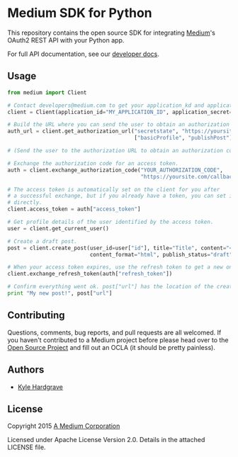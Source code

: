 # Medium SDK for Python

This repository contains the open source SDK for integrating
[Medium](https://medium.com/)'s OAuth2 REST API with your Python app.

For full API documentation, see our [developer docs](https://github.com/Medium/medium-api-docs).

## Usage

```python
from medium import Client

# Contact developers@medium.com to get your application_kd and application_secret.
client = Client(application_id="MY_APPLICATION_ID", application_secret="MY_APPLICATION_SECRET")

# Build the URL where you can send the user to obtain an authorization code.
auth_url = client.get_authorization_url("secretstate", "https://yoursite.com/callback/medium",
                                        ["basicProfile", "publishPost"])

# (Send the user to the authorization URL to obtain an authorization code.)

# Exchange the authorization code for an access token.
auth = client.exchange_authorization_code("YOUR_AUTHORIZATION_CODE",
                                          "https://yoursite.com/callback/medium")

# The access token is automatically set on the client for you after
# a successful exchange, but if you already have a token, you can set it
# directly.
client.access_token = auth["access_token"]

# Get profile details of the user identified by the access token.
user = client.get_current_user()

# Create a draft post.
post = client.create_post(user_id=user["id"], title="Title", content="<h2>Title</h2><p>Content</p>",
                          content_format="html", publish_status="draft")

# When your access token expires, use the refresh token to get a new one.
client.exchange_refresh_token(auth["refresh_token"])

# Confirm everything went ok. post["url"] has the location of the created post.
print "My new post!", post["url"]
```

## Contributing

Questions, comments, bug reports, and pull requests are all welcomed. If you
haven't contributed to a Medium project before please head over to the [Open
Source Project](https://github.com/Medium/opensource#note-to-external-contributors)
and fill out an OCLA (it should be pretty painless).

## Authors

- [Kyle Hardgrave](https://github.com/kylehg)

## License

Copyright 2015 [A Medium Corporation](https://medium.com/)

Licensed under Apache License Version 2.0. Details in the attached LICENSE file.
